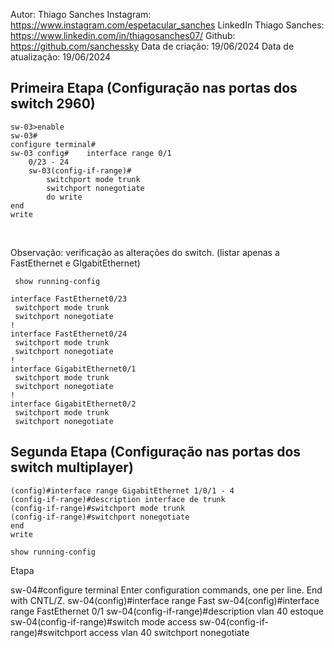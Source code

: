 Autor: Thiago Sanches
Instagram: https://www.instagram.com/espetacular_sanches
LinkedIn Thiago Sanches: https://www.linkedin.com/in/thiagosanches07/
Github: https://github.com/sanchessky
Data de criação: 19/06/2024
Data de atualização: 19/06/2024








## Primeira Etapa (Configuração nas portas dos switch 2960)
    
    
    sw-03>enable 
    sw-03#
    configure terminal# 
    sw-03 config#    interface range 0/1
        0/23 - 24
        sw-03(config-if-range)#
            switchport mode trunk
            switchport nonegotiate
            do write
    end
    write

<br>


Observação: verificação as alterações do switch. (listar apenas a FastEthernet e GIgabitEthernet) <br>


     show running-config
    
    interface FastEthernet0/23
     switchport mode trunk
     switchport nonegotiate
    !
    interface FastEthernet0/24
     switchport mode trunk
     switchport nonegotiate
    !
    interface GigabitEthernet0/1
     switchport mode trunk
     switchport nonegotiate
    !
    interface GigabitEthernet0/2
     switchport mode trunk
     switchport nonegotiate


     
## Segunda Etapa (Configuração nas portas dos switch multiplayer)



    (config)#interface range GigabitEthernet 1/0/1 - 4
    (config-if-range)#description interface de trunk
    (config-if-range)#switchport mode trunk
    (config-if-range)#switchport nonegotiate
    end
    write

    show running-config


 Etapa 


sw-04#configure terminal
Enter configuration commands, one per line.  End with CNTL/Z.
sw-04(config)#interface range Fast
sw-04(config)#interface range FastEthernet 0/1
sw-04(config-if-range)#description vlan 40 estoque
sw-04(config-if-range)#switch mode access
sw-04(config-if-range)#switchport access vlan 40
switchport nonegotiate
